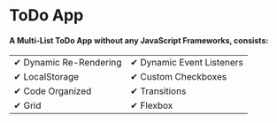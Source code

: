 # ToDo App

#### A Multi-List ToDo App without any JavaScript Frameworks, consists:

<table style="width: 100%; border: 0">
 <tr>
    <td>✔ Dynamic Re-Rendering</td>
    <td>✔ Dynamic Event Listeners</td>
 </tr>
 <tr>
    <td>✔ LocalStorage</td>
    <td>✔ Custom Checkboxes</td>
 </tr>
 <tr>
    <td>✔ Code Organized</td>
    <td>✔ Transitions</td>
 </tr>
  <tr>
    <td>✔ Grid</td>
    <td>✔ Flexbox</td>
 </tr>
</table>


